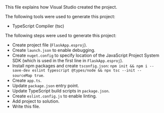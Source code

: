 This file explains how Visual Studio created the project.

The following tools were used to generate this project:
- TypeScript Compiler (tsc)

The following steps were used to generate this project:
- Create project file (`FlaskApp.esproj`).
- Create `launch.json` to enable debugging.
- Create `nuget.config` to specify location of the JavaScript Project System SDK (which is used in the first line in `FlaskApp.esproj`).
- Install npm packages and create `tsconfig.json`: `npm init && npm i --save-dev eslint typescript @types/node && npx tsc --init --sourceMap true`.
- Create `app.ts`.
- Update `package.json` entry point.
- Update TypeScript build scripts in `package.json`.
- Create `eslint.config.js` to enable linting.
- Add project to solution.
- Write this file.

